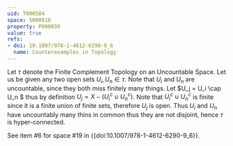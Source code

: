```yaml
---
uid: T000584
space: S000016
property: P000039
value: true
refs:
- doi: 10.1007/978-1-4612-6290-9_6
  name: Counterexamples in Topology
---
```


Let $\tau$ denote the Finite Complement Topology on an Uncountable Space. Let us be given any two open sets $U_i,U_n \in \tau$. Note that $U_i$ and $U_n$ are uncountable, since they both miss finitely many things. Let $U_j = U_i \cap U_n $ thus by definition $U_j = X - (U_i {}^c \cup U_n {}^c)$. Note that $U_i {}^c \cup U_n {}^c$ is finite since it is a finite union of finite sets, therefore $U_j$ is open. Thus $U_i$ and $U_n$ have uncountably many thins in common thus they are not disjoint, hence $\tau$ is hyper-connected.

See item #6 for space #19 in {{doi:10.1007/978-1-4612-6290-9_6}}.
